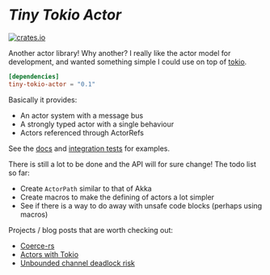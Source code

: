 # *Tiny Tokio Actor* #
[![crates.io](http://meritbadge.herokuapp.com/tiny-tokio-actor)](https://crates.io/crates/tiny-tokio-actor)

Another actor library! Why another? I really like the actor model for development, and wanted something simple I could
use on top of [tokio](https://github.com/tokio-rs/tokio).

```toml
[dependencies]
tiny-tokio-actor = "0.1"
```

Basically it provides:
* An actor system with a message bus
* A strongly typed actor with a single behaviour
* Actors referenced through ActorRefs

See the [docs](https://docs.rs/tiny-tokio-actor) and [integration tests](https://github.com/fdeantoni/tiny-tokio-actor/tree/main/tests) for examples.

There is still a lot to be done and the API will for sure change! The todo list so far:
* Create `ActorPath` similar to that of Akka
* Create macros to make the defining of actors a lot simpler
* See if there is a way to do away with unsafe code blocks (perhaps using macros)

Projects / blog posts that are worth checking out:
* [Coerce-rs](https://github.com/LeonHartley/Coerce-rs)
* [Actors with Tokio](https://ryhl.io/blog/actors-with-tokio/)
* [Unbounded channel deadlock risk](https://www.reddit.com/r/rust/comments/ljx7mc/actors_with_tokio)
